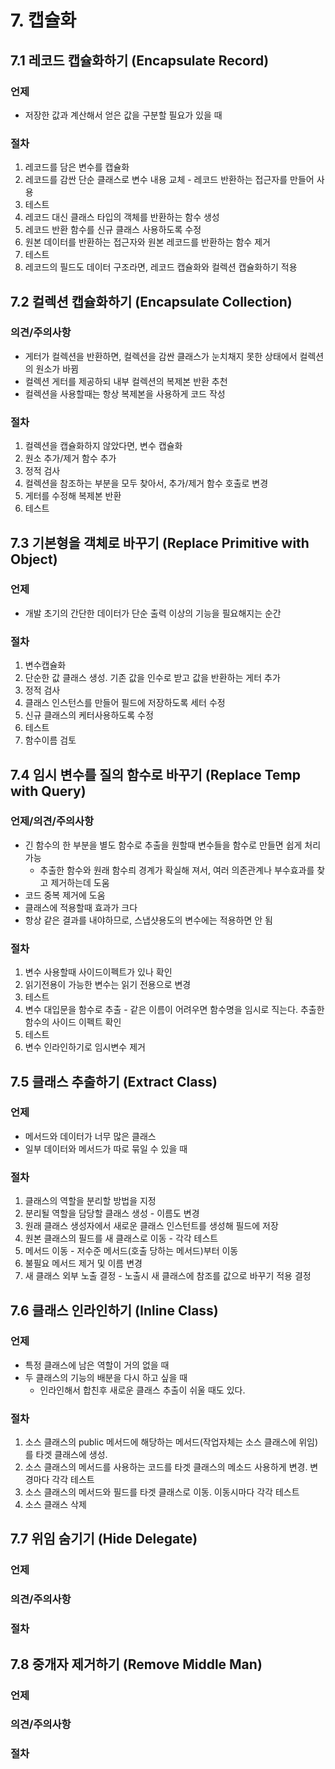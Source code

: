 # 7. 캡슐화

## 7.1 레코드 캡슐화하기 (Encapsulate Record)

### 언제

- 저장한 값과 계산해서 얻은 값을 구분할 필요가 있을 때

### 절차

1. 레코드를 담은 변수를 캡슐화
2. 레코드를 감싼 단순 클래스로 변수 내용 교체 - 레코드 반환하는 접근자를 만들어 사용
3. 테스트
4. 레코드 대신 클래스 타입의 객체를 반환하는 함수 생성
5. 레코드 반환 함수를 신규 클래스 사용하도록 수정
6. 원본 데이터를 반환하는 접근자와 원본 레코드를 반환하는 함수 제거
7. 테스트
8. 레코드의 필드도 데이터 구조라면, 레코드 캡슐화와 컬렉션 캡슐화하기 적용

## 7.2 컬렉션 캡슐화하기 (Encapsulate Collection)

### 의견/주의사항

- 게터가 컬렉션을 반환하면, 컬렉션을 감싼 클래스가 눈치채지 못한 상태에서 컬렉션의 원소가 바뀜
- 컬렉션 게터를 제공하되 내부 컬렉션의 복제본 반환 추천
- 컬렉션을 사용할때는 항상 복제본을 사용하게 코드 작성

### 절차

1. 컬렉션을 캡슐화하지 않았다면, 변수 캡슐화
2. 원소 추가/제거 함수 추가
3. 정적 검사
4. 컬렉션을 참조하는 부분을 모두 찾아서, 추가/제거 함수 호출로 변경
5. 게터를 수정해 복제본 반환
6. 테스트

## 7.3 기본형을 객체로 바꾸기 (Replace Primitive with Object)

### 언제

- 개발 초기의 간단한 데이터가 단순 출력 이상의 기능을 필요해지는 순간

### 절차

1. 변수캡슐화
2. 단순한 값 클래스 생성. 기존 값을 인수로 받고 값을 반환하는 게터 추가
3. 정적 검사
4. 클래스 인스턴스를 만들어 필드에 저장하도록 세터 수정
5. 신규 클래스의 케터사용하도록 수정
6. 테스트
7. 함수이름 검토

## 7.4 임시 변수를 질의 함수로 바꾸기 (Replace Temp with Query)

### 언제/의견/주의사항

- 긴 함수의 한 부분을 별도 함수로 추출을 원할때 변수들을 함수로 만들면 쉽게 처리 가능
  - 추출한 함수와 원래 함수릐 경계가 확실해 져서, 여러 의존관계나 부수효과를 찾고 제거하는데 도움
- 코드 중복 제거에 도움
- 클래스에 적용할때 효과가 크다
- 항상 같은 결과를 내야하므로, 스냅샷용도의 변수에는 적용하면 안 됨

### 절차

1. 변수 사용할때 사이드이펙트가 있나 확인
2. 읽기전용이 가능한 변수는 읽기 전용으로 변경
3. 테스트
4. 변수 대입문을 함수로 추출 - 같은 이름이 어려우면 함수명을 임시로 직는다. 추출한 함수의 사이드 이펙트 확인
5. 테스트
6. 변수 인라인하기로 임시변수 제거

## 7.5 클래스 추출하기 (Extract Class)

### 언제

- 메서드와 데이터가 너무 많은 클래스
- 일부 데이터와 메서드가 따로 묶일 수 있을 때

### 절차

1. 클래스의 역할을 분리할 방법을 지정
2. 분리될 역할을 담당할 클래스 생성 - 이름도 변경
3. 원래 클래스 생성자에서 새로운 클래스 인스턴트를 생성해 필드에 저장
4. 원본 클래스의 필드를 새 클래스로 이동 - 각각 테스트
5. 메서드 이동 - 저수준 메서드(호출 당하는 메서드)부터 이동
6. 불필요 메서드 제거 및 이름 변경
7. 새 클래스 외부 노출 결정 - 노출시 새 클래스에 참조를 값으로 바꾸기 적용 결정

## 7.6 클래스 인라인하기 (Inline Class)

### 언제

- 특정 클래스에 남은 역할이 거의 없을 때
- 두 클래스의 기능의 배분을 다시 하고 싶을 때
  - 인라인해서 합친후 새로운 클래스 추출이 쉬울 때도 있다.

### 절차

1. 소스 클래스의 public 메서드에 해당하는 메서드(작업자체는 소스 클래스에 위임)를 타겟 클래스에 생성.
2. 소스 클래스의 메서드를 사용하는 코드를 타겟 클래스의 메소드 사용하게 변경. 변경마다 각각 테스트
3. 소스 클래스의 메서드와 필드를 타겟 클래스로 이동. 이동시마다 각각 테스트
4. 소스 클래스 삭제

## 7.7 위임 숨기기 (Hide Delegate)

### 언제

### 의견/주의사항

### 절차

## 7.8 중개자 제거하기 (Remove Middle Man)

### 언제

### 의견/주의사항

### 절차
